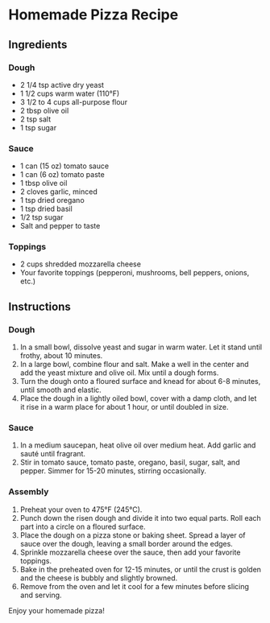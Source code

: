 # Homemade Pizza Recipe

## Ingredients

### Dough
- 2 1/4 tsp active dry yeast
- 1 1/2 cups warm water (110°F)
- 3 1/2 to 4 cups all-purpose flour
- 2 tbsp olive oil
- 2 tsp salt
- 1 tsp sugar

### Sauce
- 1 can (15 oz) tomato sauce
- 1 can (6 oz) tomato paste
- 1 tbsp olive oil
- 2 cloves garlic, minced
- 1 tsp dried oregano
- 1 tsp dried basil
- 1/2 tsp sugar
- Salt and pepper to taste

### Toppings
- 2 cups shredded mozzarella cheese
- Your favorite toppings (pepperoni, mushrooms, bell peppers, onions, etc.)

## Instructions

### Dough
1. In a small bowl, dissolve yeast and sugar in warm water. Let it stand until frothy, about 10 minutes.
2. In a large bowl, combine flour and salt. Make a well in the center and add the yeast mixture and olive oil. Mix until a dough forms.
3. Turn the dough onto a floured surface and knead for about 6-8 minutes, until smooth and elastic.
4. Place the dough in a lightly oiled bowl, cover with a damp cloth, and let it rise in a warm place for about 1 hour, or until doubled in size.

### Sauce
1. In a medium saucepan, heat olive oil over medium heat. Add garlic and sauté until fragrant.
2. Stir in tomato sauce, tomato paste, oregano, basil, sugar, salt, and pepper. Simmer for 15-20 minutes, stirring occasionally.

### Assembly
1. Preheat your oven to 475°F (245°C).
2. Punch down the risen dough and divide it into two equal parts. Roll each part into a circle on a floured surface.
3. Place the dough on a pizza stone or baking sheet. Spread a layer of sauce over the dough, leaving a small border around the edges.
4. Sprinkle mozzarella cheese over the sauce, then add your favorite toppings.
5. Bake in the preheated oven for 12-15 minutes, or until the crust is golden and the cheese is bubbly and slightly browned.
6. Remove from the oven and let it cool for a few minutes before slicing and serving.

Enjoy your homemade pizza!
